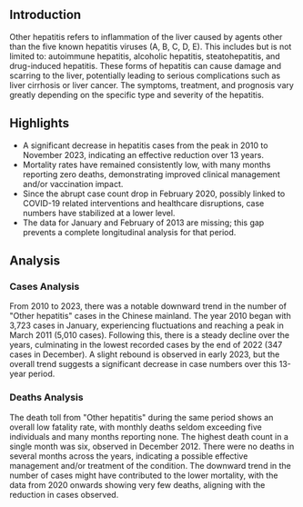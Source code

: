 ## Introduction

Other hepatitis refers to inflammation of the liver caused by agents other than the five known hepatitis viruses (A, B, C, D, E). This includes but is not limited to: autoimmune hepatitis, alcoholic hepatitis, steatohepatitis, and drug-induced hepatitis. These forms of hepatitis can cause damage and scarring to the liver, potentially leading to serious complications such as liver cirrhosis or liver cancer. The symptoms, treatment, and prognosis vary greatly depending on the specific type and severity of the hepatitis.
## Highlights

- A significant decrease in hepatitis cases from the peak in 2010 to November 2023, indicating an effective reduction over 13 years. <br/>
- Mortality rates have remained consistently low, with many months reporting zero deaths, demonstrating improved clinical management and/or vaccination impact. <br/>
- Since the abrupt case count drop in February 2020, possibly linked to COVID-19 related interventions and healthcare disruptions, case numbers have stabilized at a lower level. <br/>
- The data for January and February of 2013 are missing; this gap prevents a complete longitudinal analysis for that period. <br/>
## Analysis

### Cases Analysis
From 2010 to 2023, there was a notable downward trend in the number of "Other hepatitis" cases in the Chinese mainland. The year 2010 began with 3,723 cases in January, experiencing fluctuations and reaching a peak in March 2011 (5,010 cases). Following this, there is a steady decline over the years, culminating in the lowest recorded cases by the end of 2022 (347 cases in December). A slight rebound is observed in early 2023, but the overall trend suggests a significant decrease in case numbers over this 13-year period.

### Deaths Analysis
The death toll from "Other hepatitis" during the same period shows an overall low fatality rate, with monthly deaths seldom exceeding five individuals and many months reporting none. The highest death count in a single month was six, observed in December 2012. There were no deaths in several months across the years, indicating a possible effective management and/or treatment of the condition. The downward trend in the number of cases might have contributed to the lower mortality, with the data from 2020 onwards showing very few deaths, aligning with the reduction in cases observed.
